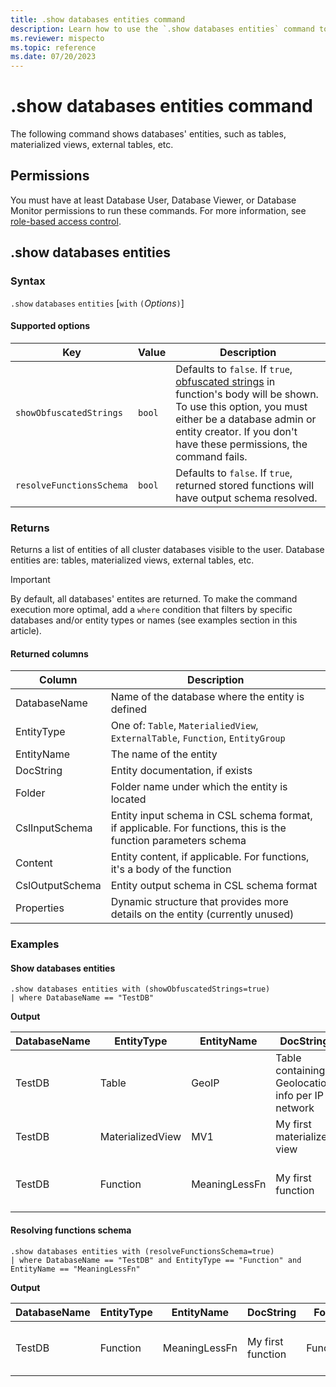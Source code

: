 ```yaml
---
title: .show databases entities command
description: Learn how to use the `.show databases entities` command to show databases' entities.
ms.reviewer: mispecto
ms.topic: reference
ms.date: 07/20/2023
---
```

# .show databases entities command

The following command shows databases' entities, such as tables, materialized views, external tables, etc.

## Permissions

You must have at least Database User, Database Viewer, or Database Monitor permissions to run these commands. For more information, see [role-based access control](access-control/role-based-access-control.md).

## .show databases entities

### Syntax

`.show` `databases` `entities` [`with` `(`*Options*`)`]

#### Supported options

|Key|Value|Description|
|--|--|--|
|`showObfuscatedStrings`| `bool` | Defaults to `false`. If `true`, [obfuscated strings](../query/scalar-data-types/string.md#obfuscated-string-literals) in function's body will be shown. To use this option, you must either be a database admin or entity creator. If you don't have these permissions, the command fails.|
|`resolveFunctionsSchema`| `bool` | Defaults to `false`. If `true`, returned stored functions will have output schema resolved.|

### Returns

Returns a list of entities of all cluster databases visible to the user. Database entities are: tables, materialized views, external tables, etc.

> [!IMPORTANT]
> By default, all databases' entites are returned. To make the command execution more optimal, add a `where` condition that filters by specific databases and/or entity types or names (see examples section in this article).

#### Returned columns

|Column|Description|
|--|--|
|DatabaseName|Name of the database where the entity is defined|
|EntityType|One of: `Table`, `MaterialiedView`, `ExternalTable`, `Function`, `EntityGroup`|
|EntityName|The name of the entity|
|DocString|Entity documentation, if exists|
|Folder|Folder name under which the entity is located|
|CslInputSchema|Entity input schema in CSL schema format, if applicable. For functions, this is the function parameters schema|
|Content|Entity content, if applicable. For functions, it's a body of the function|
|CslOutputSchema|Entity output schema in CSL schema format|
|Properties|Dynamic structure that provides more details on the entity (currently unused)|

### Examples

#### Show databases entities

```kusto
.show databases entities with (showObfuscatedStrings=true)
| where DatabaseName == "TestDB"
```

**Output**

|DatabaseName|EntityType|EntityName|DocString|Folder|CslInputSchema|Content|CslOutputSchema|Properties|
|---|---|---|---|---|---|---|---|---|
|TestDB|Table|GeoIP|Table containing Geolocation info per IP network|My tables|||['network']:string, locale_code:string, continent_code:string, continent_name:string, country_iso_code:string,country_name:string|{}|
|TestDB|MaterializedView|MV1|My first materialized view||||a:long, b:string, c:long|{}|
|TestDB|Function|MeaningLessFn|My first function|Functions|(T:(s:string,a:long,b:long), k:long)|{T \| extend substring(s, a, b) \| take k}||{}|

#### Resolving functions schema

```kusto
.show databases entities with (resolveFunctionsSchema=true)
| where DatabaseName == "TestDB" and EntityType == "Function" and EntityName == "MeaningLessFn"
```

**Output**

|DatabaseName|EntityType|EntityName|DocString|Folder|CslInputSchema|Content|CslOutputSchema|Properties|
|---|---|---|---|---|---|---|---|---|
|TestDB|Function|MeaningLessFn|My first function|Functions|(T:(s:string,a:long,b:long), k:long)|{T \| extend substring(s, a, b) \| take k}|s:string, a:long, b:long, Column1:string|{}|

